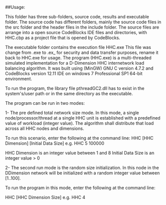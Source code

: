 ##Usage:

This folder has three sub-folders, source code, results and executable folder.
The source code has different folders, mainly the source code files in the src folder and the header files in the include folder.
The source files are arrange into a open source CodeBlocks IDE files and directories, with HHC.cbp as a project file that is opened by CodeBlocks.

The executable folder contains the execution file HHC.exe
This file was change from .exe to .ex_ for security and data transfer purposes, rename it back to HHC.exe for usage.
The program (HHC.exe) is a multi-threaded simulated implementation for a D-Dimension HHC internetwork load balancing algorithm.
It was built using (MinGW) GNU C version 4.7.2 and CodeBlocks version 12.11 IDE on windows 7 Professional SP1 64-bit environment.

To run the program, the library file pthreadGC2.dll has to exist in the system's/user path or in the same directory as the executable.

The program can be run in two modes:

1- The pre defined total network size mode. 
In this mode, a single node/processor/thread at a single HHC unit is established with a predefined 
value of workload (integer value). The algorithm shall distribute that load across all HHC nodes and dimensions.

To run this scenario, enter the following at the command line:
HHC [HHC Dimension] [Initial Data Size]
e.g.
HHC 5 100000

HHC Dimension is an integer value between 1 and 8
Initial Data Size is an integer value > 0

2- The second run mode is the random size initialization. 
In this node in the DDimension network will be initialized with a random integer value between [1..100].

To run the program in this mode, enter the following at the command line:

HHC [HHC Dimension Size] 
e.g. HHC 4

